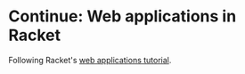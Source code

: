 # Continue: Web applications in Racket

Following Racket's [web applications tutorial](https://docs.racket-lang.org/continue/index.html).
